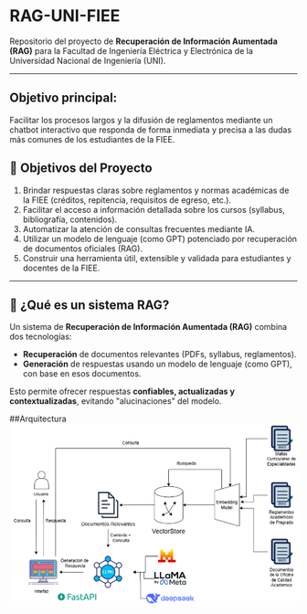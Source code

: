# RAG-UNI-FIEE

Repositorio del proyecto de **Recuperación de Información Aumentada (RAG)** para la Facultad de Ingeniería Eléctrica y Electrónica de la Universidad Nacional de Ingeniería (UNI).

---
## Objetivo principal:
Facilitar los procesos largos y la difusión de reglamentos mediante un chatbot interactivo que responda de forma inmediata y precisa a las dudas más comunes de los estudiantes de la FIEE.


## 🎯 Objetivos del Proyecto

1. Brindar respuestas claras sobre reglamentos y normas académicas de la FIEE (créditos, repitencia, requisitos de egreso, etc.).
2. Facilitar el acceso a información detallada sobre los cursos (syllabus, bibliografía, contenidos).
3. Automatizar la atención de consultas frecuentes mediante IA.
4. Utilizar un modelo de lenguaje (como GPT) potenciado por recuperación de documentos oficiales (RAG).
5. Construir una herramienta útil, extensible y validada para estudiantes y docentes de la FIEE.

---

## 🤖 ¿Qué es un sistema RAG?

Un sistema de **Recuperación de Información Aumentada (RAG)** combina dos tecnologías:

- **Recuperación** de documentos relevantes (PDFs, syllabus, reglamentos).
- **Generación** de respuestas usando un modelo de lenguaje (como GPT), con base en esos documentos.

Esto permite ofrecer respuestas **confiables, actualizadas y contextualizadas**, evitando "alucinaciones" del modelo.

##Arquitectura 
![Diagrama de arquitectura](./ArquitecturaRAGFIEEUNI.drawio.png "Arquitectura del sistema IoT")
